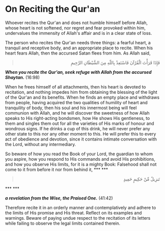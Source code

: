 On Reciting the Qur'an
======================

Whoever recites the Qur'an and does not humble himself before Allah,
whose heart is not softened, nor regret and fear provoked within him,
undervalues the immensity of Allah's affair and is in a clear state of
loss.

The person who recites the Qur'an needs three things: a fearful heart,
a tranquil and receptive body, and an appropriate place to recite. When
his heart fears Allah, then the accursed Satan flees from him. As Allah
said,


<blockquote dir="rtl">
  <p>
فَإِذَا قَرَأْتَ الْقُرْآنَ فَاسْتَعِذْ بِاللّهِ مِنَ الشَّيْطَانِ
الرَّجِيمِ
  </p>
</blockquote>



***When you recite the Qur'an, seek refuge with Allah from the accursed
Shaytan.*** (16:98)


When he frees himself of all attachments, then his heart is devoted to
recitation, and nothing impedes him from obtaining the blessing of the
light of the Qur'an and its benefits. When he finds an empty place and
withdraws from people, having acquired the two qualities of humility of
heart and tranquility of body, then his soul and his innermost being
will feel communion with Allah, and he will discover the sweetness of
how Allah speaks to His right-acting bondsmen, how He shows His
gentleness, to them and singles them out for all the varieties of His
marks of honour and wondrous signs. If he drinks a cup of this drink, he
will never prefer any other state to this nor any other moment to this.
He will prefer this to every act of obedience and devotion, since it
contains intimate conversation with the Lord, without any
intermediary.

So beware of how you read the Book of your Lord, the guardian to whom
you aspire, how you respond to His commands and avoid His prohibitions,
and how you observe His limits, for it is a mighty Book: Falsehood shall
not come to it from before it nor from behind it,
*** ***

<blockquote dir="rtl">
  <p>
تَنزِيلٌ مِّنْ حَكِيمٍ حَمِيدٍ
  </p>
</blockquote>

*** ***

***a revelation from the Wise, the Praised One.*** (41:42)


Therefore recite it in an orderly manner and contemplatively and adhere
to the limits of His promise and His threat. Reflect on its examples and
warnings. Beware of paying undue respect to the recitation of its
letters while failing to observe the legal limits contained therein.


